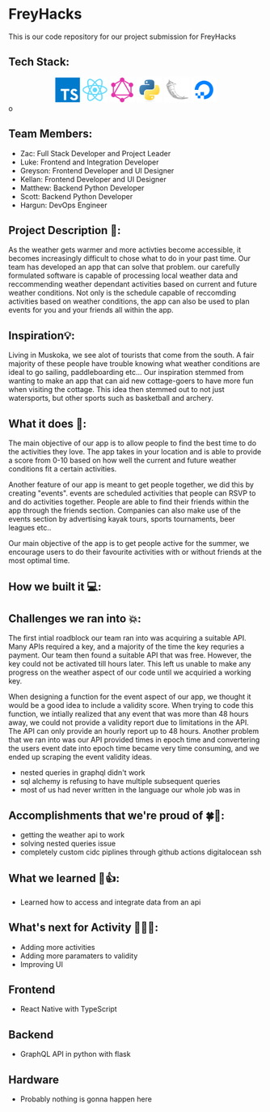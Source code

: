 # FreyHacks
This is our code repository for our project submission for FreyHacks

## Tech Stack:
<div align="center">
<img src="https://raw.githubusercontent.com/devicons/devicon/master/icons/typescript/typescript-original.svg" alt="typescript" width="50rem" height="50rem" />
<img src="https://raw.githubusercontent.com/devicons/devicon/master/icons/react/react-original.svg" alt="react" width="50rem" height="50rem" />
<img src="https://raw.githubusercontent.com/devicons/devicon/master/icons/graphql/graphql-plain.svg" alt="graphql" width="50rem" height="50rem" /> 
<img src="https://raw.githubusercontent.com/devicons/devicon/master/icons/python/python-original.svg" alt="python" width="50rem" height="50rem" /> 
<img src=".github/flask-original.svg" alt="flask" width="50rem" height="50rem" /> 
<img src="https://raw.githubusercontent.com/devicons/devicon/master/icons/digitalocean/digitalocean-original.svg" alt="python" width="50rem" height="50rem" /> 
</div>o

## Team Members:
* Zac: Full Stack Developer and Project Leader
* Luke: Frontend and Integration Developer
* Greyson: Frontend Developer and UI Designer
* Kellan: Frontend Developer and UI Designer
* Matthew: Backend Python Developer 
* Scott: Backend Python Developer
* Hargun: DevOps Engineer

## Project Description 📝:

As the weather gets warmer and more activties become accessible, it becomes increasingly difficult to chose what to do in your past time. Our team has developed an app that can solve that problem. our carefully formulated software is capable of processing local weather data and reccommending weather dependant activities based on current and future weather conditions. Not only is the schedule capable of reccomding activities based on weather conditions, the app can also be used to plan events for you and your friends all within the app.

## Inspiration💡:

Living in Muskoka, we see alot of tourists that come from the south. A fair majority of these people have trouble knowing what weather conditions are ideal to go sailing, paddleboarding etc... Our inspiration stemmed from wanting to make an app that can aid new cottage-goers to have more fun when visiting the cottage. This idea then stemmed out to not just watersports, but other sports such as basketball and archery.


## What it does 📱:

The main objective of our app is to allow people to find the best time to do the activities they love. The app takes in your location and is able to provide a score from 0-10 based on how well the current and future weather conditions fit a certain activities.

 Another feature of our app is meant to get people together, we did this by creating "events". events are scheduled activities that people can RSVP to and do activities together. People are able to find their friends within the app through the friends section. Companies can also make use of the events section by advertising kayak tours, sports tournaments, beer leagues etc..

 Our main objective of the app is to get people active for the summer, we encourage users to do their favourite activities with or without friends at the most optimal time.


## How we built it 💻:



## Challenges we ran into 💥:

The first intial roadblock our team ran into was acquiring a suitable API. Many APIs required a key, and a majority of the time the key requries a payment. Our team then found a suitable API that was free. However, the key could not be activated till hours later. This left us unable to make any progress on the weather aspect of our code until we acquiried a working key. 

When designing a function for the event aspect of our app, we thought it would be a good idea to include a validity score. When trying to code this function, we intially realized that any event that was more than 48 hours away, we could not provide a validity report due to limitations in the API. The API can only provide an hourly report up to 48 hours. Another problem that we ran into was our API provided times in epoch time and convertering the users event date into epoch time became very time consuming, and we ended up scraping the event validity ideas.

- nested queries in graphql didn't work
- sql alchemy is refusing to have multiple subsequent queries
- most of us had never written in the language our whole job was in

## Accomplishments that we're proud of 🍀🍾:
- getting the weather api to work
- solving nested queries issue
- completely custom cidc piplines through github actions digitalocean ssh

## What we learned 🧠👍:
- Learned how to access and integrate data from an api

## What's next for Activity 🥚🐣🐥:
- Adding more activities
- Adding more paramaters to validity
- Improving UI

## Frontend
- React Native with TypeScript

## Backend
- GraphQL API in python with flask

## Hardware 
- Probably nothing is gonna happen here